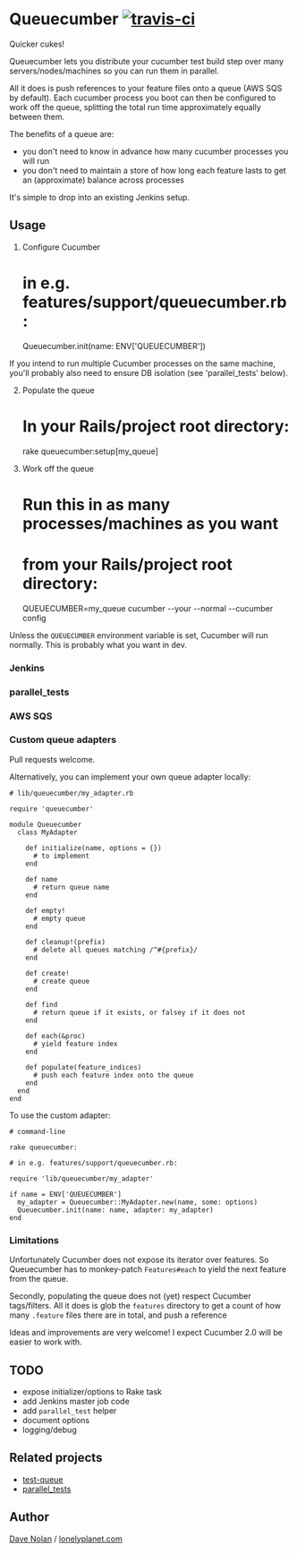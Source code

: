 Queuecumber [![travis-ci](https://travis-ci.org/lonelyplanet/queuecumber.png)](https://travis-ci.org/lonelyplanet/queuecumber)
==================

Quicker cukes!

Queuecumber lets you distribute your cucumber test build step over
many servers/nodes/machines so you can run them in parallel.

All it does is push references to your feature files onto a queue (AWS
SQS by default). Each cucumber process you boot can then be configured
to work off the queue, splitting the total run time approximately
equally between them.

The benefits of a queue are:

 * you don't need to know in advance how many cucumber processes you
   will run
 * you don't need to maintain a store of how long each feature lasts
   to get an (approximate) balance across processes

It's simple to drop into an existing Jenkins setup.

## Usage

1) Configure Cucumber

    # in e.g. features/support/queuecumber.rb:

    Queuecumber.init(name: ENV['QUEUECUMBER'])

If you intend to run multiple Cucumber processes on the same machine,
you'll probably also need to ensure DB isolation (see 'parallel_tests'
below).

2) Populate the queue

     # In your Rails/project root directory:
     
     rake queuecumber:setup[my_queue]

3) Work off the queue

      # Run this in as many processes/machines as you want
      # from your Rails/project root directory:
      
      QUEUECUMBER=my_queue cucumber --your --normal --cucumber config

Unless the `QUEUECUMBER` environment variable is set, Cucumber will
run normally. This is probably what you want in dev.

### Jenkins

### parallel_tests



### AWS SQS

### Custom queue adapters

Pull requests welcome.

Alternatively, you can implement your own queue adapter locally:

    # lib/queuecumber/my_adapter.rb

    require 'queuecumber'
    
    module Queuecumber
      class MyAdapter

        def initialize(name, options = {})
          # to implement
        end

        def name
          # return queue name
        end
        
        def empty!
          # empty queue 
        end

        def cleanup!(prefix)
          # delete all queues matching /^#{prefix}/
        end

        def create!
          # create queue
        end

        def find
          # return queue if it exists, or falsey if it does not
        end

        def each(&proc)
          # yield feature index
        end

        def populate(feature_indices)
          # push each feature index onto the queue
        end
      end
    end

To use the custom adapter:

    # command-line

    rake queuecumber:

    # in e.g. features/support/queuecumber.rb:

    require 'lib/queuecumber/my_adapter'
    
    if name = ENV['QUEUECUMBER']
      my_adapter = Queuecumber::MyAdapter.new(name, some: options)
      Queuecumber.init(name: name, adapter: my_adapter)
    end

### Limitations

Unfortunately Cucumber does not expose its iterator over features. So
Queuecumber has to monkey-patch `Features#each` to yield the next feature
from the queue.

Secondly, populating the queue does not (yet) respect Cucumber
tags/filters. All it does is glob the `features` directory to get a
count of how many `.feature` files there are in total, and push a
reference

Ideas and improvements are very welcome! I expect Cucumber 2.0 will be
easier to work with.

## TODO

* expose initializer/options to Rake task
* add Jenkins master job code
* add `parallel_test` helper
* document options
* logging/debug

## Related projects

* [test-queue](https://github.com/tmm1/test-queue)
* [parallel_tests](https://github.com/grosser/parallel_tests)

## Author

[Dave Nolan](http://kapoq.com) / [lonelyplanet.com](http://www.lonelyplanet.com)
